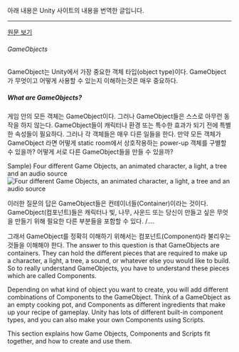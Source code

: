 아래 내용은 Unity 사이트의 내용을 번역한 글입니다.
* * *
[원문 보기](http://docs.unity3d.com/Manual/GameObjects.html)
###### GameObjects
GameObject는 Unity에서 가장 중요한 객체 타입(object type)이다.
GameObject가 무엇이고 어떻게 사용할 수 있는지 이해하는것은 매우 중요하다.

##### What are GameObjects?
게임 안의 모든 객체는 GameObject이다. 그러나 GameObject들은 스스로 아무런 동작을 하지 않는다.
GameObject들이 캐릭터나 환경 또는 특수한 효과가 되기 전에 특별한 속성들이 필요하다. 그러나 각 객체들은 매우 다른 일들을 한다.
만약 모든 객체가 GameObject 라면 어떻게 static room에서 상호작용하는 power-up 객체를 구별할 수 있을까?
어떻게 서로 다른 GameObject들을 만들 수 있을까?

Sample) Four different Game Objects, an animated character, a light, a tree and an audio source
![Four different Game Objects, an animated character, a light, a tree and an audio source](http://docs.unity3d.com/uploads/Main/GameObjectsExamples.png_######)

이러한 질문의 답은 GameObject들은 컨테이너들(Container)이라는 것이다.
GameObject(컴포넌트)들은 캐릭터나 빛, 나무, 사운드 또는 당신이 만들고 싶은 무엇을 만들기 위해 필요한 다른 부분들을 포함할 수 있다.
/....

그래서 GameObject를 정확히 이해하기 위해서는 컴포넌트(Component)라 불리우는 것들을 이해해야 한다.
The answer to this question is that GameObjects are containers. 
They can hold the different pieces that are required to make up a character, a light, a tree, a sound, or whatever else you would like to build. 
So to really understand GameObjects, you have to understand these pieces which are called Components.


Depending on what kind of object you want to create, you will add different combinations of Components to the GameObject. Think of a GameObject as an empty cooking pot, and Components as different ingredients that make up your recipe of gameplay. Unity has lots of different built-in component types, and you can also make your own Components using Scripts.

This section explains how Game Objects, Components and Scripts fit together, and how to create and use them.